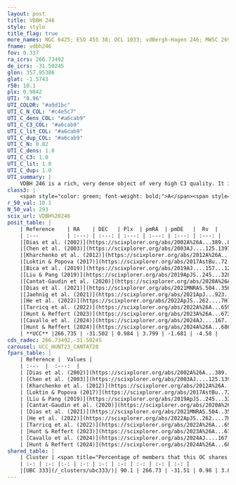 ```yaml
---
layout: post
title: VDBH 246
style: style
title_flag: true
more_names: NGC 6425; ESO 455 38; OCL 1033; vdBergh-Hagen 246; MWSC 2691; FoF 2315
fname: vdbh246
fov: 0.337
ra_icrs: 266.73492
de_icrs: -31.50245
glon: 357.95386
glat: -1.5743
r50: 10.1
plx: 0.9842
UTI: "0.96"
UTI_COLOR: "#a9d1bc"
UTI_C_N_COL: "#c4e5c7"
UTI_C_dens_COL: "#a6cab9"
UTI_C_C3_COL: "#a6cab9"
UTI_C_lit_COL: "#a6cab9"
UTI_C_dup_COL: "#a6cab9"
UTI_C_N: 0.82
UTI_C_dens: 1.0
UTI_C_C3: 1.0
UTI_C_lit: 1.0
UTI_C_dup: 1.0
UTI_summary: |
    VDBH 246 is a rich, very dense object of very high C3 quality. It is very well-studied in the literature. This object shares a large percentage of members with a later reported entry.
class3: |
    <span style="color: green; font-weight: bold;">A</span><span style="color: green; font-weight: bold;">A</span>
r_50_val: 10.1
N_50_val: 293
scix_url: VDBH%20246
posit_table: |
    | Reference    | RA    | DEC   | Plx  | pmRA  | pmDE   |  Rv  |
    | :---         | :---: | :---: | :---: | :---: | :---: | :---: |
    |[Dias et al. (2002)](https://scixplorer.org/abs/2002A%26A...389..871D) | 266.754 | -31.53 | -- | 3.11 | -2.79 | -3.46 |
    |[Chen et al. (2003)](https://scixplorer.org/abs/2003AJ....125.1397C) | 266.749 | -31.527 | -- | -- | -- | -- |
    |[Kharchenko et al. (2012)](https://scixplorer.org/abs/2012A%26A...543A.156K) | 266.745 | -31.53 | -- | 6.2 | -0.1 | -- |
    |[Loktin & Popova (2017)](https://scixplorer.org/abs/2017AstBu..72..257L) | 266.76 | -31.531 | -- | 2.48 | -5.24 | -3.5 |
    |[Bica et al. (2019)](https://scixplorer.org/abs/2019AJ....157...12B) | 266.745 | -31.514 | -- | -- | -- | -- |
    |[Liu & Pang (2019)](https://scixplorer.org/abs/2019ApJS..245...32L) | 266.746 | -31.49 | 0.991 | 3.733 | -1.677 | -- |
    |[Cantat-Gaudin et al. (2020)](https://scixplorer.org/abs/2020A%26A...640A...1C) | 266.733 | -31.507 | 0.987 | 3.801 | -1.647 | -- |
    |[Dias et al. (2021)](https://scixplorer.org/abs/2021MNRAS.504..356D) | 266.717 | -31.51 | 0.989 | 3.791 | -1.626 | -3.126 |
    |[Jaehnig et al. (2021)](https://scixplorer.org/abs/2021ApJ...923..129J) | 266.719 | -31.514 | 1.024 | 3.814 | -1.644 | -- |
    |[He et al. (2022)](https://scixplorer.org/abs/2022ApJS..262....7H) | 266.724 | -31.497 | 0.984 | 3.797 | -1.686 | -- |
    |[Tarricq et al. (2022)](https://scixplorer.org/abs/2022A%26A...659A..59T) | 266.75 | -31.502 | 0.99 | 3.788 | -1.691 | -- |
    |[Hunt & Reffert (2023)](https://scixplorer.org/abs/2023A%26A...673A.114H) | 266.741 | -31.507 | 0.984 | 3.795 | -1.693 | -6.023 |
    |[Cavallo et al. (2024)](https://scixplorer.org/abs/2024AJ....167...12C) | 266.732 | -31.502 | 0.984 | -- | -- | -- |
    |[Hunt & Reffert (2024)](https://scixplorer.org/abs/2024A%26A...686A..42H) | 266.741 | -31.507 | 0.984 | 3.795 | -1.693 | -6.023 |
    | **UCC** |266.735 | -31.502 | 0.984 | 3.799 | -1.681 | -4.58 | 
cds_radec: 266.73492,-31.50245
carousel: UCC_HUNT23_CANTAT20
fpars_table: |
    | Reference |  Values |
    | :---  |  :---:  |
    | [Dias et al. (2002)](https://scixplorer.org/abs/2002A%26A...389..871D) | `E(B-V)=0.399, Dist=778.0, Age=7.347, [Fe/H]=0.09` |
    | [Chen et al. (2003)](https://scixplorer.org/abs/2003AJ....125.1397C) | `E(B-V)=0.399, HDis=778, Age=0.02, [Fe/H]_1=0.09` |
    | [Kharchenko et al. (2012)](https://scixplorer.org/abs/2012A%26A...543A.156K) | `e_bv=0.385, distance=1012, log_age=8.545, metallicity=0.09` |
    | [Loktin & Popova (2017)](https://scixplorer.org/abs/2017AstBu..72..257L) | `E(B-V)=0.395, Dmod=9.452, logt=7.388` |
    | [Liu & Pang (2019)](https://scixplorer.org/abs/2019ApJS..245...32L) | `Age=0.363, Z=0.25` |
    | [Cantat-Gaudin et al. (2020)](https://scixplorer.org/abs/2020A%26A...640A...1C) | `AVNN=0.87, DMNN=9.95, AgeNN=8.67` |
    | [Dias et al. (2021)](https://scixplorer.org/abs/2021MNRAS.504..356D) | `Av=1.125, Dist=952, logage=8.687, [Fe/H]=-0.03` |
    | [He et al. (2022)](https://scixplorer.org/abs/2022ApJS..262....7H) | `A0=1.15, logAge=8.65` |
    | [Tarricq et al. (2022)](https://scixplorer.org/abs/2022A%26A...659A..59T) | `Dist=956, logAgeNN=8.68` |
    | [Hunt & Reffert (2023)](https://scixplorer.org/abs/2023A%26A...673A.114H) | `AV50=0.837, diffAV50=0.348, MOD50=9.882, logAge50=8.647` |
    | [Cavallo et al. (2024)](https://scixplorer.org/abs/2024AJ....167...12C) | `AV50=2.12, dMod50=10.59, logAge50=8.03, [Fe/H]50=-1.41` |
    | [Hunt & Reffert (2024)](https://scixplorer.org/abs/2024A%26A...686A..42H) | `MassJ=856.984` |
shared_table: |
    | Cluster | <span title="Percentage of members that this OC shares with the ones listed">%</span>   | RA   | DEC   | Plx   | pmRA  | pmDE  | Rv | UTI |
    | :-: | :-: |:-: | :-: | :-: | :-: | :-: | :-: | :-: |
    |[UBC 333](/_clusters/ubc333/)| 90.1 | 266.73 | -31.51 | 0.98 | 3.81 | -1.68 | -4.58 |0.01 |
---
```

